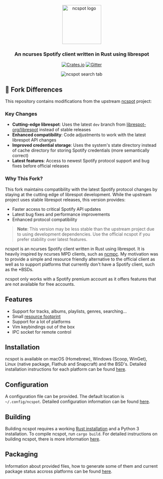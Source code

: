 <div align="center" style="text-align:center">
  <picture>
    <source media="(prefers-color-scheme: dark)" srcset="images/logo_text_dark.svg">
    <source media="(prefers-color-scheme: light)" srcset="images/logo_text_light.svg">
    <img alt="ncspot logo" height="128" src="images/logo_text_light.svg">
  </picture>
  <h3>An ncurses Spotify client written in Rust using librespot</h3>

[![Crates.io](https://img.shields.io/crates/v/ncspot.svg)](https://crates.io/crates/ncspot)
[![Gitter](https://badges.gitter.im/ncspot/community.svg)](https://gitter.im/ncspot/community?utm_source=badge&utm_medium=badge&utm_campaign=pr-badge)

  <img alt="ncspot search tab" src="images/screenshot.png">
</div>

## 🔀 Fork Differences

This repository contains modifications from the upstream [ncspot](https://github.com/hrkfdn/ncspot) project:

### Key Changes

- **Cutting-edge librespot**: Uses the latest `dev` branch from [librespot-org/librespot](https://github.com/librespot-org/librespot) instead of stable releases
- **Enhanced compatibility**: Code adjustments to work with the latest librespot API changes
- **Improved credential storage**: Uses the system's state directory instead of cache directory for storing Spotify credentials (more semantically correct)
- **Latest features**: Access to newest Spotify protocol support and bug fixes before official releases

### Why This Fork?

This fork maintains compatibility with the latest Spotify protocol changes by staying at the cutting edge of librespot development. While the upstream project uses stable librespot releases, this version provides:
- Faster access to critical Spotify API updates
- Latest bug fixes and performance improvements
- Enhanced protocol compatibility

> **Note**: This version may be less stable than the upstream project due to using development dependencies. Use the official ncspot if you prefer stability over latest features.

ncspot is an ncurses Spotify client written in Rust using librespot. It is heavily inspired by
ncurses MPD clients, such as [ncmpc](https://musicpd.org/clients/ncmpc/). My motivation was to
provide a simple and resource friendly alternative to the official client as well as to support
platforms that currently don't have a Spotify client, such as the \*BSDs.

ncspot only works with a Spotify premium account as it offers features that are not available for
free accounts.

## Features
- Support for tracks, albums, playlists, genres, searching...
- Small [resource footprint](doc/resource_footprint.md)
- Support for a lot of platforms
- Vim keybindings out of the box
- IPC socket for remote control

## Installation
ncspot is available on macOS (Homebrew), Windows (Scoop, WinGet), Linux (native package, Flathub and
Snapcraft) and the BSD's. Detailed installation instructions for each platform can be found
[here](/doc/users.md).

## Configuration
A configuration file can be provided. The default location is `~/.config/ncspot`. Detailed
configuration information can be found [here](/doc/users.md#configuration).

## Building
Building ncspot requires a working [Rust installation](https://www.rust-lang.org/tools/install) and
a Python 3 installation. To compile ncspot, run `cargo build`. For detailed instructions on building
ncspot, there is more information [here](/doc/developers.md).

## Packaging
Information about provided files, how to generate some of them and current package status accross
platforms can be found [here](/doc/package_maintainers.md).
